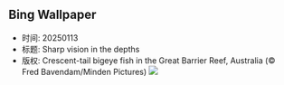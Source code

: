 ## Bing Wallpaper
- 时间: 20250113
- 标题: Sharp vision in the depths
- 版权: Crescent-tail bigeye fish in the Great Barrier Reef, Australia (© Fred Bavendam/Minden Pictures)
![](https://cn.bing.com/th?id=OHR.CrescentTail_EN-US7217745417_UHD.jpg&rf=LaDigue_UHD.jpg&pid=hp&w=3840&h=2160&rs=1&c=4)
